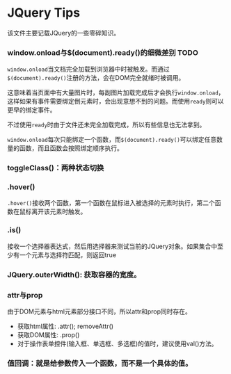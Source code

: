 # JQuery Tips

该文件主要记载JQuery的一些零碎知识。

### window.onload与$(document).ready()的细微差别 TODO

`window.onload`当文档完全加载到浏览器中时被触发。而通过`$(document).ready()`注册的方法，会在DOM完全就绪时被调用。

这意味着当页面中有大量图片时，每副图片加载完成后才会执行`window.onload`，这样如果有事件需要绑定倒元素时，会出现意想不到的问题。而使用`ready`则可以更早的绑定事件。

不过使用`ready`时由于文件还未完全加载完成，所以有些信息也无法拿到。

`window.onload`每次只能绑定一个函数，而`$(document).ready()`可以绑定任意数量的函数，而且函数会按照绑定顺序执行。

### toggleClass()：两种状态切换

### .hover()

`.hover()`接收两个函数，第一个函数在鼠标进入被选择的元素时执行，第二个函数在鼠标离开该元素时触发。

### .is()

接收一个选择器表达式，然后用选择器来测试当前的JQuery对象。如果集合中至少有一个元素与选择符匹配，则返回true

### JQuery.outerWidth(): 获取容器的宽度。

### attr与prop

由于DOM元素与html元素部分接口不同，所以attr和prop同时存在。

- 获取html属性: .attr(); removeAttr()
- 获取DOM属性: .prop()
- 对于操作表单控件(输入框、单选框、多选框)的值时，建议使用val()方法。

### 值回调：就是给参数传入一个函数，而不是一个具体的值。
